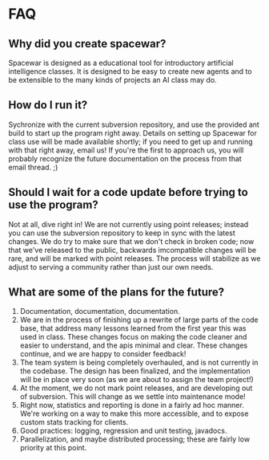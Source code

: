 # FAQ #

## Why did you create spacewar? ##

Spacewar is designed as a educational tool for introductory artificial intelligence classes.  It is designed to be easy to create new agents and to be extensible to the many kinds of projects an AI class may do.

## How do I run it? ##

Sychronize with the current subversion repository, and use the provided ant build to start up the program right away.  Details on setting up Spacewar for class use will be made available shortly; if you need to get up and running with that right away, email us!  If you're the first to approach us, you will probably recognize the future documentation on the process from that email thread. ;)

## Should I wait for a code update before trying to use the program? ##

Not at all, dive right in!  We are not currently using point releases; instead you can use the subversion repository to keep in sync with the latest changes.  We do try to make sure that we don't check in broken code; now that we've released to the public, backwards imcompatible changes will be rare, and will be marked with point releases.  The process will stabilize as we adjust to serving a community rather than just our own needs.

## What are some of the plans for the future? ##

  1. Documentation, documentation, documentation.
  1. We are in the process of finishing up a rewrite of large parts of the code base, that address many lessons learned from the first year this was used in class.  These changes focus on making the code cleaner and easier to understand, and the apis minimal and clear. These changes continue, and we are happy to consider feedback!
  1. The team system is being completely overhauled, and is not currently in the codebase.  The design has been finalized, and the implementation will be in place very soon (as we are about to assign the team project!)
  1. At the moment, we do not mark point releases, and are developing out of subversion.  This will change as we settle into maintenance mode!
  1. Right now, statistics and reporting is done in a fairly ad hoc manner.  We're working on a way to make this more accessible, and to expose custom stats tracking for clients.
  1. Good practices: logging, regression and unit testing, javadocs.
  1. Parallelization, and maybe distributed processing; these are fairly low priority at this point.





